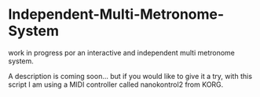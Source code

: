 # Independent-Multi-Metronome-System
work in progress por an interactive and independent multi metronome system.

A description is coming soon... 
but if you would like to give it a try, with this script I am using a MIDI controller called nanokontrol2 from KORG.
